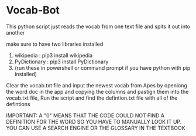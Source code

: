 # Vocab-Bot
This python script just reads the vocab from one text file and spits it out into another

make sure to have two libraries installed 
  1) wikipedia : pip3 install wikipedia
  2) PyDictionary : pip3 install PyDictionary
  3) (run these in powershell or command prompt if you have python with pip installed)

Clear the vocab.txt file and input the newest vocab from Apes by openiong the word doc in the app and copying the columns and pastign them into the vocab.txt file, 
Run the script and find the defintion.txt file with all of the defintions

IMPORTANT:
A "0" MEANS THAT THE CODE COULD NOT FIND A DEFINITION FOR THE WORD SO YOU HAVE TO MANUALLY LOOK IT UP. YOU CAN USE A SEARCH ENGINE OR THE GLOSSARY IN THE TEXTBOOK
